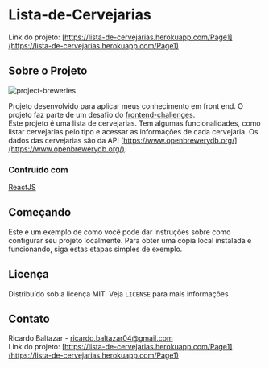 # Lista-de-Cervejarias  
  
Link do projeto: [https://lista-de-cervejarias.herokuapp.com/Page1](https://lista-de-cervejarias.herokuapp.com/Page1)  
  
## Sobre o Projeto  
  
![project-breweries](https://user-images.githubusercontent.com/56805229/106955273-c90c5400-6713-11eb-94d7-aa8af04a81af.png)  
  
Projeto desenvolvido para aplicar meus conhecimento em front end. O projeto faz parte de um desafio do [frontend-challenges](https://github.com/felipefialho/frontend-challenges).  
Este projeto é uma lista de cervejarias. Tem algumas funcionalidades, como listar cervejarias pelo tipo e acessar as informações de cada cervejaria. Os dados das cervejarias são da API [https://www.openbrewerydb.org/](https://www.openbrewerydb.org/).  
  
  
### Contruido com  
  
[ReactJS](https://pt-br.reactjs.org/)  
  
## Começando  
  
Este é um exemplo de como você pode dar instruções sobre como configurar seu projeto localmente. Para obter uma cópia local instalada e funcionando, siga estas etapas simples de exemplo.  
  
## Licença  
  
Distribuído sob a licença MIT. Veja ```LICENSE``` para mais informações
  
## Contato  
  
Ricardo Baltazar - ricardo.baltazar04@gmail.com  
Link do projeto: [https://lista-de-cervejarias.herokuapp.com/Page1](https://lista-de-cervejarias.herokuapp.com/Page1)  
  
